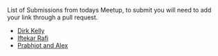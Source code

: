 List of Submissions from todays Meetup, to submit you will need to add your link through a pull request.

* [Dirk Kelly](http://github.com/dirkkelly/dirkkelly.github.com)
* [Iftekar Rafi](http://github.com/iftekarrafi/iftekarrafi.github.com)
* [Prabhjot and Alex](https://github.com/Prabh-Alex/Prahb-Alex.github.io)
